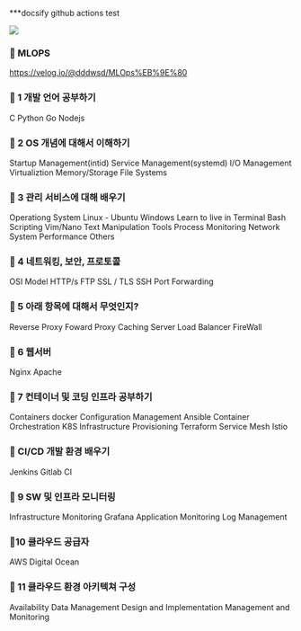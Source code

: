 ***docsify github actions test


![](https://i.imgur.com/8KknEM2.png)

### 📌 MLOPS
https://velog.io/@dddwsd/MLOps%EB%9E%80

### 📌 1 개발 언어 공부하기
C
Python
Go
Nodejs

### 📌 2 OS 개념에 대해서 이해하기
Startup Management(intid)
Service Management(systemd)
I/O Management
Virtualiztion
Memory/Storage
File Systems

### 📌 3 관리 서비스에 대해 배우기
Operationg System
Linux - Ubuntu
Windows
Learn to live in Terminal
Bash Scripting
Vim/Nano
Text Manipulation Tools
Process Monitoring
Network
System Performance
Others

### 📌 4 네트워킹, 보안, 프로토콜
OSI Model
HTTP/s
FTP
SSL / TLS
SSH
Port Forwarding

### 📌 5 아래 항목에 대해서 무엇인지?
Reverse Proxy
Foward Proxy
Caching Server
Load Balancer
FireWall

### 📌 6 웹서버
Nginx
Apache

### 📌 7 컨테이너 및 코딩 인프라 공부하기
Containers
docker
Configuration Management
Ansible
Container Orchestration
K8S
Infrastructure Provisioning
Terraform
Service Mesh
Istio

### 📌 CI/CD 개발 환경 배우기
Jenkins
Gitlab CI

### 📌 9 SW 및 인프라 모니터링
Infrastructure Monitoring
Grafana
Application Monitoring
Log Management
 
### 📌10 클라우드 공급자
AWS
Digital Ocean

### 📌 11 클라우드 환경 아키텍쳐 구성
Availability
Data Management
Design and Implementation
Management and Monitoring
<!--stackedit_data:
eyJoaXN0b3J5IjpbMTYxMjQwMjM3NiwxMjM1ODk5MzY1LC0yOT
g4MDY1ODFdfQ==
-->